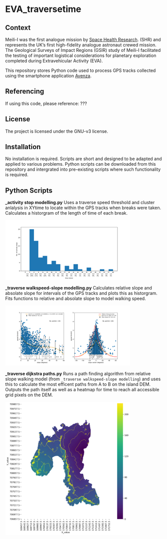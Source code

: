 # EVA_traversetime

## Context
Meili-I was the first analogue  mission by [Space Health Research](https://spacehealthresearch.com/). (SHR) and represents the UK’s first high-fidelity analogue astronaut crewed mission. The Geological Surveys of Impact Regions (GSIR) study of Meili-I facilitated the testing of important logistical considerations for planetary exploration completed during Extravehicular Activity (EVA). 

This repository stores Python code used to process GPS tracks collected using the smartphone application [Avenza](https://www.avenza.com/avenza-maps/).

## Referencing
If using this code, please reference: ???

## License
The project is licensed under the GNU-v3 license.

## Installation 
No installation is required. Scripts are short and designed to be adapted and applied to various problems. Python scripts can be downloaded from this repository and intergrated into pre-existing scripts where such functionality is required.

## Python Scripts

**_activity stop modelling.py** 
Uses a traverse speed threshold and cluster anlalysis in XYtime to locate within the GPS tracks when breaks were taken. Calculates a historgram of the length of time of each break. 

<img src="https://github.com/ag00dwin/EVA_traversetime/blob/main/_output/_activity%20stop%20modelling_hist.png" width="400">

**_traverse walkspeed-slope modelling.py** 
Calculates relative slope and absolate slope for intervals of the GPS tracks and plots this as historgram. Fits functions to relative and absolate slope to model walking speed. 

<img src="https://github.com/ag00dwin/EVA_traversetime/blob/main/_output/_traverse%20walkspeed-slope%20modelling_plot.png" width="400">

**_traverse dijkstra paths.py** 
Runs a path finding algorithm from relative slope walking model (from ``_traverse walkspeed-slope modelling``) and uses this to calculate the most efficent paths from A to B on the island DEM. Outputs the path itself as well as a heatmap for time to reach all accessible grid pixels on the DEM. 

<img src="https://github.com/ag00dwin/EVA_traversetime/blob/main/_output/da_map_(362%2C%20322)contour.png" width="400">

